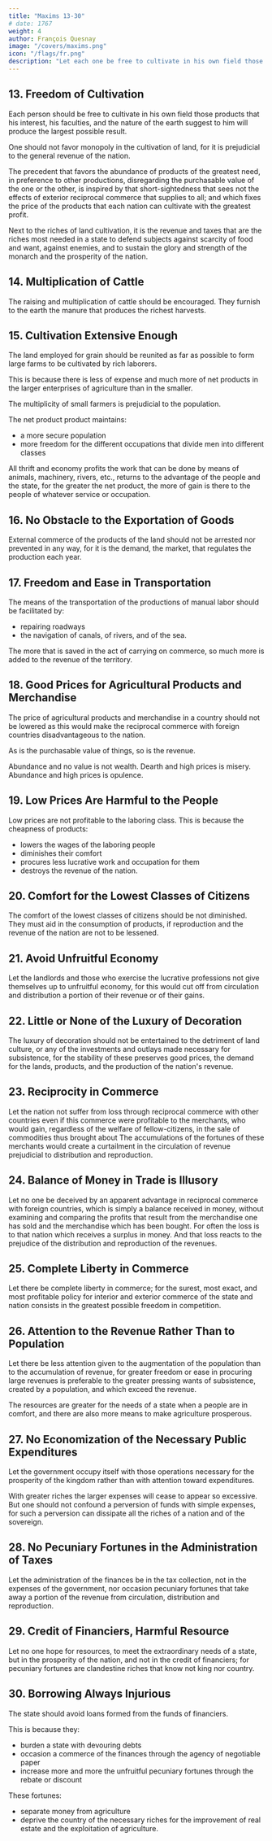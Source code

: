 ```yaml
---
title: "Maxims 13-30"
# date: 1767
weight: 4
author: François Quesnay
image: "/covers/maxims.png"
icon: "/flags/fr.png"
description: "Let each one be free to cultivate in his own field those products that his interest, his faculties, and the nature of the earth suggest to him will produce the largest possible result"
---
```



## 13. Freedom of Cultivation

Each person should be free to cultivate in his own field those products that his interest, his faculties, and the nature of the earth suggest to him will produce the largest possible result.

One should not favor monopoly in the cultivation of land, for it is prejudicial to the general revenue of the nation. 

The precedent that favors the abundance of products of the greatest need, in preference to other productions, disregarding the purchasable value of the one or the other, is inspired by that short-sightedness that sees not the effects of exterior reciprocal commerce that supplies to all; and which fixes the price of the products that each nation can cultivate with the greatest profit. 

Next to the riches of land cultivation, it is the revenue and taxes that are the riches most needed in a state to defend subjects against scarcity of food and want, against enemies, and to sustain the glory and strength of the monarch and the prosperity of the nation.


## 14. Multiplication of Cattle

The raising and multiplication of cattle should be encouraged. They furnish to the earth the manure that produces the richest harvests.


## 15. Cultivation Extensive Enough

The land employed for grain should be reunited as far as possible to form large farms to be cultivated by rich laborers.

This is because there is less of expense and much more of net products in the larger enterprises of agriculture than in the smaller. 

The multiplicity of small farmers is prejudicial to the population.

The net product product maintains:
- a more secure population
- more freedom for the different occupations that divide men into different classes


All thrift and economy profits the work that can be done by means of animals, machinery, rivers, etc., returns to the advantage of the people and the state, for the greater the net product, the more of gain is there to the people of whatever service or occupation.


## 16. No Obstacle to the Exportation of Goods

External commerce of the products of the land should not be arrested nor prevented in any way, for it is the demand, the market, that regulates the production each year.


## 17. Freedom and Ease in Transportation

The means of the transportation of the productions of manual labor should be facilitated by:
- repairing roadways
- the navigation of canals, of rivers, and of the sea. 

The more that is saved in the act of carrying on commerce, so much more is added to the revenue of the territory.


## 18. Good Prices for Agricultural Products and Merchandise

The price of agricultural products and merchandise in a country should not be lowered as this would make the reciprocal commerce with foreign countries disadvantageous to the nation. 

As is the purchasable value of things, so is the revenue. 

Abundance and no value is not wealth. Dearth and high prices is misery. Abundance and high prices is opulence.


## 19. Low Prices Are Harmful to the People

Low prices are not profitable to the laboring class. This is because the cheapness of products:
- lowers the wages of the laboring people
- diminishes their comfort
- procures less lucrative work and occupation for them
- destroys the revenue of the nation.


## 20. Comfort for the Lowest Classes of Citizens

The comfort of the lowest classes of citizens should be not diminished. They must aid in the consumption of products, if reproduction and the revenue of the nation are not to be lessened.


## 21. Avoid Unfruitful Economy

Let the landlords and those who exercise the lucrative professions not give themselves up to unfruitful economy, for this would cut off from circulation and distribution a portion of their revenue or of their gains.


## 22. Little or None of the Luxury of Decoration

The luxury of decoration should not be entertained to the detriment of land culture, or any of the investments and outlays made necessary for subsistence, for the stability of these preserves good prices, the demand for the lands, products, and the production of the nation's revenue.


## 23. Reciprocity in Commerce

Let the nation not suffer from loss through reciprocal commerce with other countries even if this commerce were profitable to the merchants, who would gain, regardless of the welfare of fellow-citizens, in the sale of commodities thus brought about The accumulations of the fortunes of these merchants would create a curtailment in the circulation of revenue prejudicial to distribution and reproduction.


## 24. Balance of Money in Trade is Illusory

Let no one be deceived by an apparent advantage in reciprocal commerce with foreign countries, which is simply a balance received in money, without examining and comparing the profits that result from the merchandise one has sold and the merchandise which has been bought. For often the loss is to that nation which receives a surplus in money. And that loss reacts to the prejudice of the distribution and reproduction of the revenues.


## 25. Complete Liberty in Commerce

Let there be complete liberty in commerce; for the surest, most exact, and most profitable policy for interior and exterior commerce of the state and nation consists in the greatest possible freedom in competition.


## 26. Attention to the Revenue Rather Than to Population

Let there be less attention given to the augmentation of the population than to the accumulation of revenue, for greater freedom or ease in procuring large revenues is preferable to the greater pressing wants of subsistence, created by a population, and which exceed the revenue.

The resources are greater for the needs of a state when a people are in comfort, and there are also more means to make agriculture prosperous.


## 27. No Economization of the Necessary Public Expenditures

Let the government occupy itself with those operations necessary for the prosperity of the kingdom rather than with attention toward expenditures.

With greater riches the larger expenses will cease to appear so excessive. But one should not confound a perversion of funds with simple expenses, for such a perversion can dissipate all the riches of a nation and of the sovereign.


## 28. No Pecuniary Fortunes in the Administration of Taxes

Let the administration of the finances be in the tax collection, not in the expenses of the government, nor occasion pecuniary fortunes that take away a portion of the revenue from circulation, distribution and reproduction.


## 29. Credit of Financiers, Harmful Resource

Let no one hope for resources, to meet the extraordinary needs of a state, but in the prosperity of the nation, and not in the credit of financiers; for pecuniary fortunes are clandestine riches that know not king nor country.


## 30. Borrowing Always Injurious

The state should avoid loans formed from the funds of financiers. 

This is because they:
- burden a state with devouring debts
- occasion a commerce of the finances through the agency of negotiable paper
- increase more and more the unfruitful pecuniary fortunes through the rebate or discount

These fortunes:
- separate money from agriculture
- deprive the country of the necessary riches for the improvement of real estate and the exploitation of agriculture.
